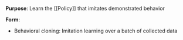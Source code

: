 **Purpose**: Learn the [[Policy]] that imitates demonstrated behavior

**Form**:
- Behavioral cloning: Imitation learning over a batch of collected data